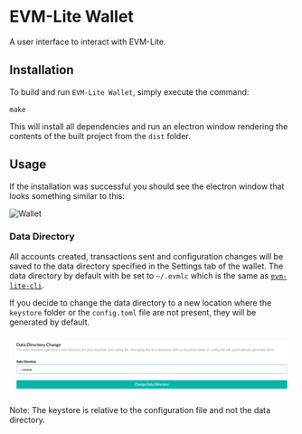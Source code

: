 # EVM-Lite Wallet

A user interface to interact with EVM-Lite.

## Installation

To build and run `EVM-Lite Wallet`, simply execute the command:

```
make
```

This will install all dependencies and run an electron window
rendering the contents of the built project from the `dist` folder.

## Usage

If the installation was successful you should see the electron window
that looks something similar to this:

![](assets/wallet.gif?raw=true 'Wallet')

### Data Directory

All accounts created, transactions sent and configuration changes will
be saved to the data directory specified in the Settings tab of the
wallet. The data directory by default with be set to
`~/.evmlc` which is the same as
[`evm-lite-cli`](https://github.com/mosaicnetworks/evm-lite-cli).

If you decide to change the data directory to a new location where
the `keystore` folder or the `config.toml` file are not present, they will
be generated by default.

![Alt Data Directory](assets/datadirectory.png?raw=true 'Data Dir')

Note: The keystore is relative to the configuration file and not the
data directory.
